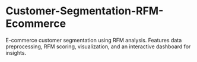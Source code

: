 # Customer-Segmentation-RFM-Ecommerce
E-commerce customer segmentation using RFM analysis. Features data preprocessing, RFM scoring, visualization, and an interactive dashboard for insights.
